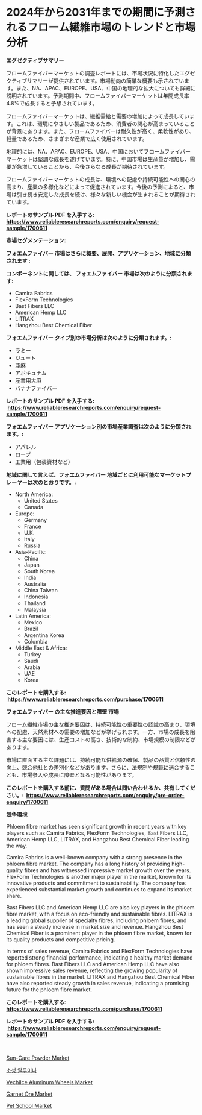 <p><h1>2024年から2031年までの期間に予測されるフローム繊維市場のトレンドと市場分析</h1></p><p><strong>エグゼクティブサマリー</strong></p>
<p><p>フロームファイバーマーケットの調査レポートには、市場状況に特化したエグゼクティブサマリーが提供されています。市場動向の簡単な概要も示されています。また、NA、APAC、EUROPE、USA、中国の地理的な拡大についても詳細に説明されています。予測期間中、フロームファイバーマーケットは年間成長率4.8%で成長すると予想されています。</p><p>フロームファイバーマーケットは、繊維需給と需要の増加によって成長しています。これは、環境にやさしい製品であるため、消費者の関心が高まっていることが背景にあります。また、フロームファイバーは耐久性が高く、柔軟性があり、軽量であるため、さまざまな産業で広く使用されています。</p><p>地理的には、NA、APAC、EUROPE、USA、中国においてフロームファイバーマーケットは堅調な成長を遂げています。特に、中国市場は生産量が増加し、需要が急増していることから、今後さらなる成長が期待されています。</p><p>フロームファイバーマーケットの成長は、環境への配慮や持続可能性への関心の高まり、産業の多様化などによって促進されています。今後の予測によると、市場は引き続き安定した成長を続け、様々な新しい機会が生まれることが期待されています。</p></p>
<p><strong>レポートのサンプル PDF を入手する: <a href="https://www.reliableresearchreports.com/enquiry/request-sample/1700611">https://www.reliableresearchreports.com/enquiry/request-sample/1700611</a></strong></p>
<p><strong>市場セグメンテーション:</strong></p>
<p><strong> フォエムファイバー 市場はさらに概要、展開、アプリケーション、地域に分類されます :</strong></p>
<p><strong>コンポーネントに関しては、 フォエムファイバー 市場は次のように分類されます: &nbsp;</strong></p>
<p><ul><li>Camira Fabrics</li><li>FlexForm Technologies</li><li>Bast Fibers LLC</li><li>American Hemp LLC</li><li>LITRAX</li><li>Hangzhou Best Chemical Fiber</li></ul></p>
<p><strong> フォエムファイバー タイプ別の市場分析は次のように分類されます。:</strong></p>
<p><ul><li>ラミー</li><li>ジュート</li><li>亜麻</li><li>アポキュナム</li><li>産業用大麻</li><li>バナナファイバー</li></ul></p>
<p><strong>レポートのサンプル PDF を入手する: &nbsp;<a href="https://www.reliableresearchreports.com/enquiry/request-sample/1700611">https://www.reliableresearchreports.com/enquiry/request-sample/1700611</a></strong></p>
<p><strong> フォエムファイバー アプリケーション別の市場産業調査は次のように分類されます。:</strong></p>
<p><ul><li>アパレル</li><li>ロープ</li><li>工業用（包装資材など）</li></ul></p>
<p><strong>地域に関して言えば、フォエムファイバー 地域ごとに利用可能なマーケットプレーヤーは次のとおりです。:</strong></p>
<p><ul>
    <li>
        North America:
        <ul>
            <li>United States</li>
            <li>Canada</li>
        </ul>
    </li>
    <li>
        Europe:
        <ul>
            <li>Germany</li>
            <li>France</li>
            <li>U.K.</li>
            <li>Italy</li>
            <li>Russia</li>
        </ul>
    </li>
    <li>
        Asia-Pacific:
        <ul>
            <li>China</li>
            <li>Japan</li>
            <li>South Korea</li>
            <li>India</li>
            <li>Australia</li>
            <li>China Taiwan</li>
            <li>Indonesia</li>
            <li>Thailand</li>
            <li>Malaysia</li>
        </ul>
    </li>
    <li>
        Latin America:
        <ul>
            <li>Mexico</li>
            <li>Brazil</li>
            <li>Argentina Korea</li>
            <li>Colombia</li>
        </ul>
    </li>
    <li>
        Middle East & Africa:
        <ul>
            <li>Turkey</li>
            <li>Saudi</li>
            <li>Arabia</li>
            <li>UAE</li>
            <li>Korea</li>
        </ul>
    </li>
    </ul></p>
<p><strong>このレポートを購入する: &nbsp;<a href="https://www.reliableresearchreports.com/purchase/1700611">https://www.reliableresearchreports.com/purchase/1700611</a></strong></p>
<p><strong>フォエムファイバー の主な推進要因と障壁 市場</strong></p>
<p><p>フローム繊維市場の主な推進要因は、持続可能性の重要性の認識の高まり、環境への配慮、天然素材への需要の増加などが挙げられます。一方、市場の成長を阻害する主な要因には、生産コストの高さ、技術的な制約、市場規模の制限などがあります。</p><p>市場に直面する主な課題には、持続可能な供給源の確保、製品の品質と信頼性の向上、競合他社との差別化などがあります。さらに、法規制や規範に適合することも、市場参入や成長に障壁となる可能性があります。</p></p>
<p><strong>このレポートを購入する前に、質問がある場合は問い合わせるか、共有してください。:&nbsp; <a href="https://www.reliableresearchreports.com/enquiry/pre-order-enquiry/1700611">https://www.reliableresearchreports.com/enquiry/pre-order-enquiry/1700611</a></strong></p>
<p><strong>競争環境</strong></p>
<p><p>Phloem fibre market has seen significant growth in recent years with key players such as Camira Fabrics, FlexForm Technologies, Bast Fibers LLC, American Hemp LLC, LITRAX, and Hangzhou Best Chemical Fiber leading the way.</p><p>Camira Fabrics is a well-known company with a strong presence in the phloem fibre market. The company has a long history of providing high-quality fibres and has witnessed impressive market growth over the years. FlexForm Technologies is another major player in the market, known for its innovative products and commitment to sustainability. The company has experienced substantial market growth and continues to expand its market share.</p><p>Bast Fibers LLC and American Hemp LLC are also key players in the phloem fibre market, with a focus on eco-friendly and sustainable fibres. LITRAX is a leading global supplier of specialty fibres, including phloem fibres, and has seen a steady increase in market size and revenue. Hangzhou Best Chemical Fiber is a prominent player in the phloem fibre market, known for its quality products and competitive pricing.</p><p>In terms of sales revenue, Camira Fabrics and FlexForm Technologies have reported strong financial performance, indicating a healthy market demand for phloem fibres. Bast Fibers LLC and American Hemp LLC have also shown impressive sales revenue, reflecting the growing popularity of sustainable fibres in the market. LITRAX and Hangzhou Best Chemical Fiber have also reported steady growth in sales revenue, indicating a promising future for the phloem fibre market.</p></p>
<p><strong>このレポートを購入する: &nbsp; <a href="https://www.reliableresearchreports.com/purchase/1700611">https://www.reliableresearchreports.com/purchase/1700611</a></strong></p>
<p><strong>レポートのサンプル PDF を入手する: &nbsp;<a href="https://www.reliableresearchreports.com/enquiry/request-sample/1700611">https://www.reliableresearchreports.com/enquiry/request-sample/1700611</a></strong><strong></strong></p>
<p>&nbsp;</p>
<p><p><a href="https://view.publitas.com/reportprime-1/sun-care-powder-market-size-furnishes-valuable-information-encompassing-market-share-market-trends-and-projections-spanning-from-2023-to-2030/">Sun-Care Powder Market</a></p><p><a href="https://github.com/hxzi07639916/Market-Research-Report-List-1/blob/main/1209202190455.md">소성 알루미나</a></p><p><a href="https://issuu.com/reportprime-2/docs/vechilce-aluminum-wheels-market-size-2030.pptx">Vechilce Aluminum Wheels Market</a></p><p><a href="https://github.com/Paul14Anderson63/Market-Research-Report-List-3/blob/main/garnet-ore-market.md">Garnet Ore Market</a></p><p><a href="https://view.publitas.com/reportprime-1/pet-school-market-size-market-share-and-global-market-analysis-report-2023-2030/">Pet School Market</a></p></p>
